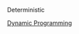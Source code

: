 Deterministic

[Dynamic Programming](https://github.com/unboagable/software-engineering-roadmap/blob/master/Computer%20Science%20Review/Notes/Algorithms/Artificial%20Intelligence/Machine%20Learning/Deterministic/Dynamic%20Programming/Dynamic%20Programming.md)
